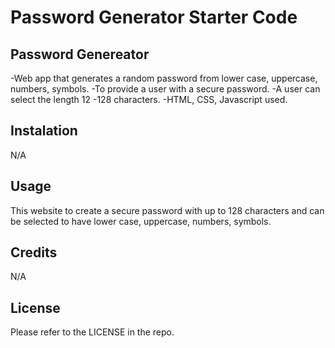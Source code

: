 # Password Generator Starter Code
## Password Genereator

-Web app that generates a random password from lower case, uppercase, numbers, symbols.
-To provide a user with a secure password.
-A user can select the length 12 -128 characters. 
-HTML, CSS, Javascript used.
## Instalation

N/A

## Usage
This website to create a secure password with up to 128 characters and can be selected to have lower case, uppercase, numbers, symbols.

## Credits

N/A

## License

Please refer to the LICENSE in the repo.

